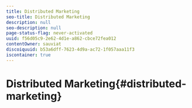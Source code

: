 ```yaml
---
title: Distributed Marketing
seo-title: Distributed Marketing
description: null
seo-description: null
page-status-flag: never-activated
uuid: f56d05c9-2e62-4d1e-a862-cbce72fea012
contentOwner: sauviat
discoiquuid: b53a6dff-7623-4d9a-ac72-1f057aaa11f3
iscontainer: true
---
```


# Distributed Marketing{#distributed-marketing}

